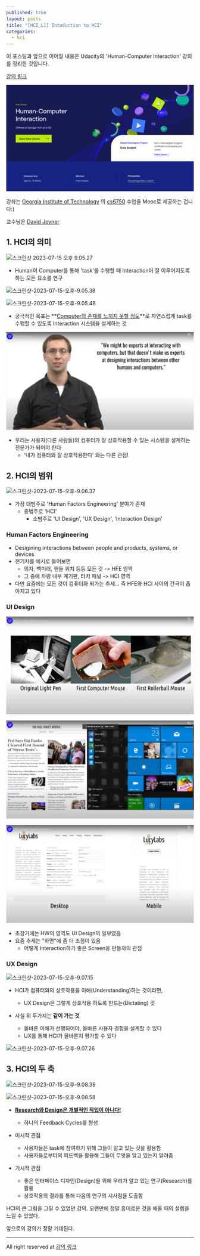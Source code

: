 ```yaml
---
published: true
layout: posts
title: "[HCI_L1] Intoduction to HCI"
categories: 
  - hci
---
```



이 포스팅과 앞으로 이어질 내용은 Udacity의 'Human-Computer Interaction' 강의를 정리한 것입니다.

[강의 링크](https://www.udacity.com/course/human-computer-interaction--ud400)

![SCR-20230716-batm](../../assets/img/2023-07-14-introduction-to-hci/SCR-20230716-batm.png)

강좌는 [Georgia Institute of Technology](https://namu.wiki/w/%EC%A1%B0%EC%A7%80%EC%95%84%20%EA%B3%B5%EA%B3%BC%EB%8C%80%ED%95%99%EA%B5%90) 의 [cs6750](https://omscs6750.gatech.edu/) 수업을 Mooc로 제공하는 겁니다:)

교수님은 [David Joyner](https://www.cc.gatech.edu/people/david-joyner)



## 1. HCI의 의미

![스크린샷 2023-07-15 오후 9.05.27](../../assets/img/2023-07-14-introduction-to-hci/스크린샷-2023-07-15-오후-9.05.27.png)

- Human이 Computer를 통해 'task'를 수행할 때 Interaction이 잘 이루어지도록 하는 모든 요소를 연구



![스크린샷-2023-07-15-오후-9.05.38](../../assets/img/2023-07-14-introduction-to-hci/스크린샷-2023-07-15-오후-9.05.38.png)

![스크린샷-2023-07-15-오후-9.05.48](../../assets/img/2023-07-14-introduction-to-hci/스크린샷-2023-07-15-오후-9.05.48.png)

- 궁극적인 목표는 **<u>Computer의 존재를 느끼지 못할 정도</u>**로 자연스럽게 task를 수행할 수 있도록 Interaction 시스템을 설계하는 것



![SCR-20230716-bhce](../../assets/img/2023-07-14-introduction-to-hci/SCR-20230716-bhce.png)

- 우리는 사용자(다른 사람들)와 컴퓨터가 잘 상호작용할 수 있는 시스템을 설계하는 전문가가 되어야 한다
	- '내가 컴퓨터와 잘 상호작용한다' 와는 다른 관점!



## 2. HCI의 범위

![스크린샷-2023-07-15-오후-9.06.37](../../assets/img/2023-07-14-introduction-to-hci/스크린샷-2023-07-15-오후-9.06.37.png)

- 가장 대범주로 'Human Factors Engineering' 분야가 존재
	- 중범주로 'HCI'
		- 소범주로 'UI Design', 'UX Design', 'Interaction Design'



### Human Factors Engineering

- Desigining interactions between people and products, systems, or devices
- 전기차를 예시로 들어보면
	- 의자, 백미러, 핸들 위치 등등 모든 것 -> HFE 영역
	- 그 중에 차량 내부 계기판, 터치 패널 -> HCI 영역
- 다만 요즘에는 모든 것이 컴퓨터화 되가는 추세... 즉 HFE와 HCI 사이의 간극이 좁아지고 있다



### UI Design

![SCR-20230716-bksh](../../assets/img/2023-07-14-introduction-to-hci/SCR-20230716-bksh.jpeg)

![SCR-20230716-bjrh](../../assets/img/2023-07-14-introduction-to-hci/SCR-20230716-bjrh-9434923.png)

![SCR-20230716-bjrh](../../assets/img/2023-07-14-introduction-to-hci/SCR-20230716-bjtj.png)

- 초창기에는 HW의 영역도 UI Design의 일부였음
- 요즘 추세는 "화면"에 좀 더 초점이 있음
	- 어떻게 Interaction하기 좋은 Screen을 만들까의 관점



### UX Design

![스크린샷-2023-07-15-오후-9.07.15](../../assets/img/2023-07-14-introduction-to-hci/스크린샷-2023-07-15-오후-9.07.15.png)

- HCI가 컴퓨터와의 상호작용을 이해(Understanding)하는 것이라면,
	- UX Design은 그렇게 상호작용 하도록 만드는(Dictating) 것

- 사실 위 두가지는 **같이 가는 것**
	- 올바른 이해가 선행되어야, 올바른 사용자 경험을 설계할 수 있다
	- UX를 통해 HCI가 올바른지 평가할 수 있다

![스크린샷-2023-07-15-오후-9.07.26](../../assets/img/2023-07-14-introduction-to-hci/스크린샷-2023-07-15-오후-9.07.26.png)



## 3. HCI의 두 축

![스크린샷-2023-07-15-오후-9.08.39](../../assets/img/2023-07-14-introduction-to-hci/스크린샷-2023-07-15-오후-9.08.39.png)

![스크린샷-2023-07-15-오후-9.08.58](../../assets/img/2023-07-14-introduction-to-hci/스크린샷-2023-07-15-오후-9.08.58.png)

- **<u>Research와 Design은 개별적인 작업이 아니다!</u>**
	- 하나의 Feedback Cycles를 형성



- 미시적 관점
	- 사용자들은 task에 참여하기 위해 그들이 알고 있는 것을 활용함
	- 사용자들로부터의 피드백을 활용해 그들이 무엇을 알고 있는지 알려줌



- 거시적 관점
	- 좋은 인터페이스 디자인(Design)을 위해 우리가 알고 있는 연구(Research)를 활용
	- 상호작용의 결과를 통해 다음의 연구의 시사점을 도출함



HCI의 큰 그림을 그릴 수 있었던 강의. 오랜만에 정말 흥미로운 것을 배울 때의 설렘을 느낄 수 있었다.

앞으로의 강의가 정말 기대된다.



---

All right reserved at [강의 링크](https://www.udacity.com/course/human-computer-interaction--ud400)
